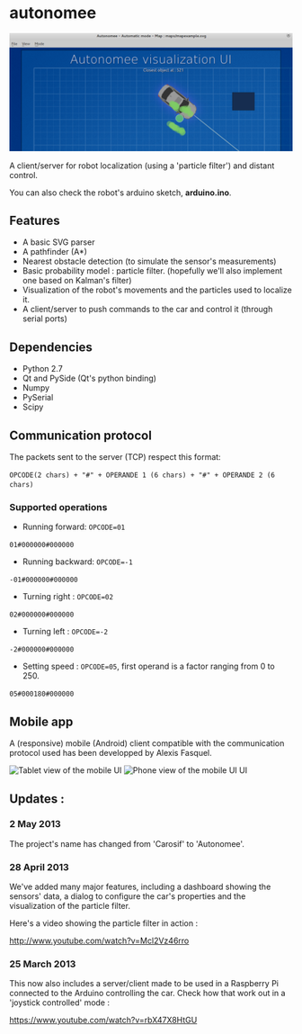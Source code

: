 # autonomee

![Screenshot of the app's UI](img/screenshot.png)


A client/server for robot localization (using a 'particle filter') and distant control.

You can also check the robot's arduino sketch, __arduino.ino__. 

## Features

* A basic SVG parser
* A pathfinder (A\*)
* Nearest obstacle detection (to simulate the sensor's measurements)
* Basic probability model : particle filter. (hopefully we'll also implement one based on Kalman's filter)
* Visualization of the robot's movements and the particles used to localize it.
* A client/server to push commands to the car and control it (through serial ports)

## Dependencies

* Python 2.7
* Qt and PySide (Qt's python binding)
* Numpy
* PySerial
* Scipy

## Communication protocol

The packets sent to the server (TCP) respect this format:

```OPCODE(2 chars) + "#" + OPERANDE 1 (6 chars) + "#" + OPERANDE 2 (6 chars)```

### Supported operations

* Running forward: ```OPCODE=01```

```01#000000#000000```
* Running backward: ```OPCODE=-1```

```-01#000000#000000```
* Turning right : ```OPCODE=02```

```02#000000#000000```
* Turning left : ```OPCODE=-2```

```-2#000000#000000```
* Setting speed : ```OPCODE=05```, first operand is a factor ranging from 0 to 250.

```05#000180#000000```

## Mobile app

A (responsive) mobile (Android) client compatible with the communication protocol used has been developped by Alexis Fasquel.

![Tablet view of the mobile UI](img/tabletscreen.png)
![Phone view of the mobile UI UI](img/mobilescreen.png)


## Updates :

### 2 May 2013

The project's name has changed from 'Carosif' to 'Autonomee'.

### 28 April 2013

We've added many major features, including a dashboard showing the sensors' data, a dialog to configure the car's properties and the visualization of the particle filter.

Here's a video showing the particle filter in action :

http://www.youtube.com/watch?v=Mcl2Vz46rro

### 25 March 2013

This now also includes a server/client made to be used in a Raspberry Pi connected to the Arduino controlling the car. Check how that work out in a 'joystick controlled' mode :

https://www.youtube.com/watch?v=rbX47X8HtGU
